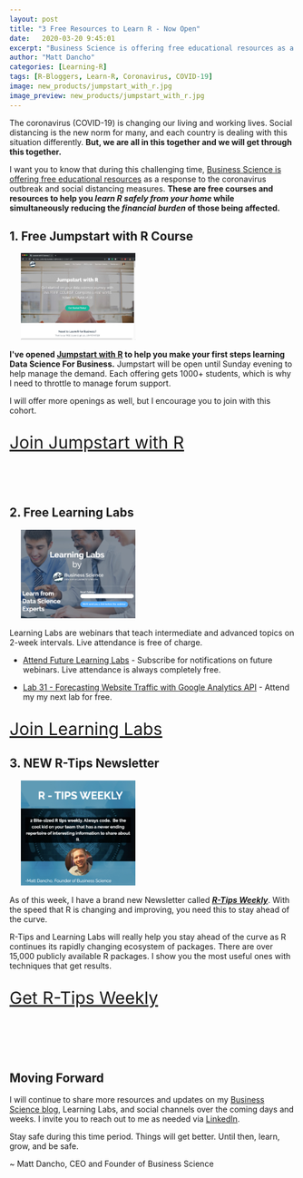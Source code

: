 ```yaml
---
layout: post
title: "3 Free Resources to Learn R - Now Open"
date:   2020-03-20 9:45:01
excerpt: "Business Science is offering free educational resources as a response to the coronavirus outbreak and social distancing measures."
author: "Matt Dancho"
categories: [Learning-R]
tags: [R-Bloggers, Learn-R, Coronavirus, COVID-19]
image: new_products/jumpstart_with_r.jpg
image_preview: new_products/jumpstart_with_r.jpg
---
```



The coronavirus (COVID-19) is changing our living and working lives. Social distancing is the new norm for many, and each country is dealing with this situation differently. __But, we are all in this together and we will get through this together.__ 

I want you to know that during this challenging time, [Business Science is offering free educational resources](#) as a response to the coronavirus outbreak and social distancing measures. __These are free courses and resources to help you _learn R safely from your home_ while simultaneously reducing the _financial burden_ of those being affected.__

## 1. Free Jumpstart with R Course

<div class="pull-right hidden-xs" style="width:40%; margin-left:20px;">
  <a href="https://university.business-science.io/p/jumpstart-with-r" target="_blank">
  <img class="img-responsive" src="/assets/new_products/jumpstart_with_r.jpg"> 
  </a>
</div>

__I've opened [Jumpstart with R](https://university.business-science.io/p/jumpstart-with-r) to help you make your first steps learning Data Science For Business.__ Jumpstart will be open until Sunday evening to help manage the demand. Each offering gets 1000+ students, which is why I need to throttle to manage forum support. 

I will offer more openings as well, but I encourage you to join with this cohort. 

<p class="text-center" style="font-size: 30px;">
<a href="https://university.business-science.io/p/jumpstart-with-r">Join Jumpstart with R</a> 
</p>

<br><br>

## 2. Free Learning Labs

<div class="pull-right hidden-xs" style="width:40%; margin-left:20px;">
  <a href="https://mailchi.mp/business-science/webinars" target="_blank">
  <img class="img-responsive" src="/assets/new_products/learning_labs.jpg"> 
  </a>
</div>

Learning Labs are webinars that teach intermediate and advanced topics on 2-week intervals. Live attendance is free of charge. 


- [Attend Future Learning Labs](https://mailchi.mp/business-science/webinars) - Subscribe for notifications on future webinars. Live attendance is always completely free. 

- [Lab 31 - Forecasting Website Traffic with Google Analytics API](http://bit.ly/lab-31-shiny-google-analytics) - Attend my my next lab for free.

<p class="text-center" style="font-size: 30px;">
<a href="https://mailchi.mp/business-science/webinars">Join Learning Labs</a> 
</p>

## 3. NEW R-Tips Newsletter

<div class="pull-right hidden-xs" style="width:40%; margin-left:20px;">
  <a href="https://mailchi.mp/business-science/r-tips-newsletter" target="_blank">
  <img class="img-responsive" src="/assets/new_products/r_tips_weekly.jpg"> 
  </a>
</div>

As of this week, I have a brand new Newsletter called [___R-Tips Weekly___](https://mailchi.mp/business-science/r-tips-newsletter). With the speed that R is changing and improving, you need this to stay ahead of the curve.

R-Tips and Learning Labs will really help you stay ahead of the curve as R continues its rapidly changing ecosystem of packages. There are over 15,000 publicly available R packages. I show you the most useful ones with techniques that get results.

<p class="text-center" style="font-size: 30px;">
<a href="https://mailchi.mp/business-science/r-tips-newsletter">Get R-Tips Weekly</a> 
</p>

<br><br><br>

## Moving Forward

I will continue to share more resources and updates on my [Business Science blog](https://www.business-science.io/blog/index.html), Learning Labs, and social channels over the coming days and weeks. I invite you to reach out to me as needed via [LinkedIn](https://www.linkedin.com/in/mattdancho/).

Stay safe during this time period. Things will get better. Until then, learn, grow, and be safe.

~ Matt Dancho, CEO and Founder of Business Science

